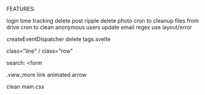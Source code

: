 
FEATURES:

login time tracking
delete post ripple delete photo
cron to cleanup files from drive
cron to clean anonymous users
update email regex
use layout/error
<!-- onerror="this.src='/file_error.png';"  -->
createEventDispatcher
delete tags.svelte
	<!-- onclick|stopPropagation -->

class="line" / class="row"

search: <form

.view_more link animated arrow

clean main.css
